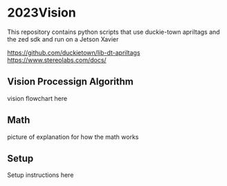 # 2023Vision
This repository contains python scripts that use duckie-town apriltags and the zed sdk and run on a Jetson Xavier

https://github.com/duckietown/lib-dt-apriltags
https://www.stereolabs.com/docs/

## Vision Processign Algorithm
vision flowchart here

## Math
picture of explanation for how the math works

## Setup
Setup instructions here



